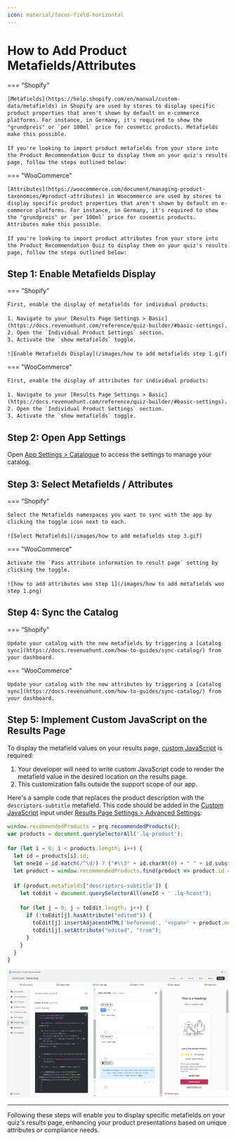 ```yaml
---
icon: material/focus-field-horizontal
---
```



# How to Add Product Metafields/Attributes

=== "Shopify"

    [Metafields](https://help.shopify.com/en/manual/custom-data/metafields) in Shopify are used by stores to display specific product properties that aren't shown by default on e-commerce platforms. For instance, in Germany, it's required to show the "grundpreis" or `per 100ml` price for cosmetic products. Metafields make this possible.

    If you're looking to import product metafields from your store into the Product Recommendation Quiz to display them on your quiz's results page, follow the steps outlined below:

=== "WooCommerce"

    [Attributes](https://woocommerce.com/document/managing-product-taxonomies/#product-attributes) in Woocommerce are used by stores to display specific product properties that aren't shown by default on e-commerce platforms. For instance, in Germany, it's required to show the "grundpreis" or `per 100ml` price for cosmetic products. Attributes make this possible.

    If you're looking to import product attributes from your store into the Product Recommendation Quiz to display them on your quiz's results page, follow the steps outlined below:


## Step 1: Enable Metafields Display

=== "Shopify"

    First, enable the display of metafields for individual products:

    1. Navigate to your [Results Page Settings > Basic](https://docs.revenuehunt.com/reference/quiz-builder/#basic-settings).
    2. Open the `Individual Product Settings` section.
    3. Activate the `show metafields` toggle.

    ![Enable Metafields Display](/images/how to add metafields step 1.gif)

=== "WooCommerce"

    First, enable the display of attributes for individual products:

    1. Navigate to your [Results Page Settings > Basic](https://docs.revenuehunt.com/reference/quiz-builder/#basic-settings).
    2. Open the `Individual Product Settings` section.
    3. Activate the `show metafields` toggle.


## Step 2: Open App Settings

Open [App Settings > Catalogue](https://docs.revenuehunt.com/reference/app-settings/#catalogue) to access the settings to manage your catalog.

## Step 3: Select Metafields / Attributes

=== "Shopify"

    Select the Metafields namespaces you want to sync with the app by clicking the toggle icon next to each.

    ![Select Metafields](/images/how to add metafields step 3.gif)

=== "WooCommerce"

    Activate the `Pass attribute information to result page` setting by clicking the toggle.

    ![how to add attributes woo step 1](/images/how to add metafields woo step 1.png)

## Step 4: Sync the Catalog

=== "Shopify"

    Update your catalog with the new metafields by triggering a [catalog sync](https://docs.revenuehunt.com/how-to-guides/sync-catalog/) from your dashboard.

=== "WooCommerce"

    Update your catalog with the new attributes by triggering a [catalog sync](https://docs.revenuehunt.com/how-to-guides/sync-catalog/) from your dashboard.


## Step 5: Implement Custom JavaScript on the Results Page

To display the metafield values on your results page, [custom JavaScript](https://docs.revenuehunt.com/how-to-guides/add-javascript/) is required:

1. Your developer will need to write custom JavaScript code to render the metafield value in the desired location on the results page.
2. This customization falls outside the support scope of our app.

Here's a sample code that replaces the product description with the `descriptors-subtitle` metafield. This code should be added in the [Custom JavaScript](https://docs.revenuehunt.com/how-to-guides/add-javascript/) input under [Results Page Settings > Advanced Settings](https://docs.revenuehunt.com/reference/quiz-builder/#advanced-settings):

```javascript
window.recommendedProducts = prq.recommendedProducts();
var products = document.querySelectorAll('.lq-product');

for (let i = 0; i < products.length; i++) {
  let id = products[i].id;
  let oneId = id.match(/^\d/) ? ("#\\3" + id.charAt(0) + " " + id.substring(1)) : "#" + id;
  let product = window.recommendedProducts.find(product => product.id === id);

  if (product.metafields['descriptors-subtitle']) {
    let toEdit = document.querySelectorAll(oneId + ' .lq-hcont');

    for (let j = 0; j < toEdit.length; j++) {
      if (!toEdit[j].hasAttribute("edited")) {
        toEdit[j].insertAdjacentHTML('beforeend', '<span>' + product.metafields['descriptors-subtitle'] + '</span>');
        toEdit[j].setAttribute("edited", "true");
      }
    }
  }
}
```

![Implement Custom JavaScript](/images/how_to_add_metafields_step5.png)

---
Following these steps will enable you to display specific metafields on your quiz's results page, enhancing your product presentations based on unique attributes or compliance needs.


 